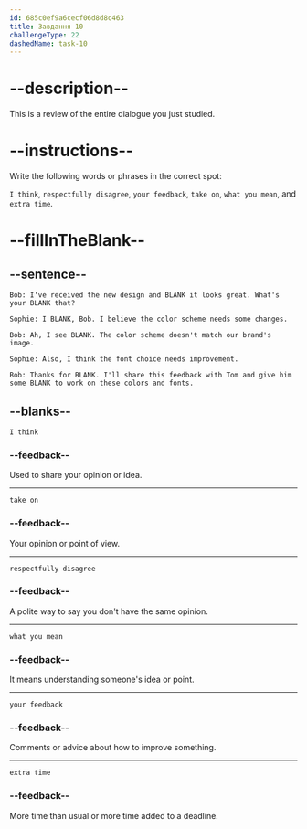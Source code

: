 ```yaml
---
id: 685c0ef9a6cecf06d8d8c463
title: Завдання 10
challengeType: 22
dashedName: task-10
---
```


<!-- REVIEW -->

# --description--

This is a review of the entire dialogue you just studied.

# --instructions--

Write the following words or phrases in the correct spot:

`I think`, `respectfully disagree`, `your feedback`, `take on`, `what you mean`, and `extra time`.

# --fillInTheBlank--

## --sentence--

`Bob: I've received the new design and BLANK it looks great. What's your BLANK that?`

`Sophie: I BLANK, Bob. I believe the color scheme needs some changes.`

`Bob: Ah, I see BLANK. The color scheme doesn't match our brand's image.`

`Sophie: Also, I think the font choice needs improvement.`

`Bob: Thanks for BLANK. I'll share this feedback with Tom and give him some BLANK to work on these colors and fonts.`

## --blanks--

`I think`

### --feedback--

Used to share your opinion or idea.

---

`take on`

### --feedback--

Your opinion or point of view.

---

`respectfully disagree`

### --feedback--

A polite way to say you don't have the same opinion.

---

`what you mean`

### --feedback--

It means understanding someone's idea or point.

---

`your feedback`

### --feedback--

Comments or advice about how to improve something.

---

`extra time`

### --feedback--

More time than usual or more time added to a deadline.
